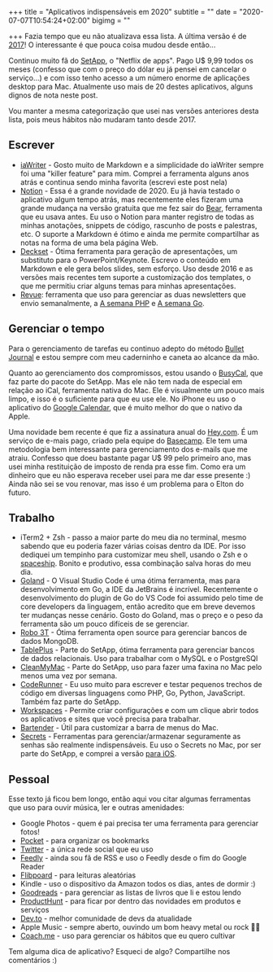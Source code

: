 +++
title = "Aplicativos indispensáveis em 2020"
subtitle = ""
date = "2020-07-07T10:54:24+02:00"
bigimg = ""

+++
Fazia tempo que eu não atualizava essa lista. A última versão é de [2017](https://eltonminetto.dev/post/2017-12-22-aplicativos-indispensaveis-2017/)! O interessante é que pouca coisa mudou desde então...

Continuo muito fã do [SetApp](https://go.setapp.com/invite/233d255c-991c-4b7c-bf60-789860dcaa82), o "Netflix de apps". Pago U$ 9,99 todos os meses (confesso que com o preço do dólar eu já pensei em cancelar o serviço...) e com isso tenho acesso a um número enorme de aplicações desktop para Mac. Atualmente uso mais de 20 destes aplicativos, alguns dignos de nota neste post.

Vou manter a mesma categorização que usei nas versões anteriores desta lista, pois meus hábitos não mudaram tanto desde 2017. 

## Escrever

- [iaWriter](https://ia.net/writer) - Gosto muito de Markdown e a simplicidade do iaWriter sempre foi uma "killer feature" para mim. Comprei a ferramenta alguns anos atrás e continua sendo minha favorita (escrevi este post nela)
- [Notion](http://notion.so) - Essa é a grande novidade de 2020. Eu já havia testado o aplicativo algum tempo atrás, mas recentemente eles fizeram uma grande mudança na versão gratuita que me fez sair do [Bear](https://bear.app/), ferramenta que eu usava antes. Eu uso o Notion para manter registro de todas as minhas anotações, snippets de código, rascunho de posts e palestras, etc. O suporte a Markdown é ótimo e ainda me permite compartilhar as notas na forma de uma bela página Web. 
- [Deckset](http://www.decksetapp.com/) - Ótima ferramenta para geração de apresentações, um substituto para o PowerPoint/Keynote. Escrevo o conteúdo em Markdown e ele gera belos slides, sem esforço. Uso desde 2016 e as versões mais recentes tem suporte a customização dos templates, o que me permitiu criar alguns temas para minhas apresentações.
- [Revue](http://getrevue.co/): ferramenta que uso para gerenciar as duas newsletters que envio semanalmente, a [A semana PHP](https://www.getrevue.co/profile/asemanaphp/) e [A semana Go](https://www.getrevue.co/profile/a-semana-go).

## Gerenciar o tempo

Para o gerenciamento de tarefas eu continuo adepto do método [Bullet Journal](https://eltonminetto.dev/post/2017-03-03-gerenciando-tarefas-bujo/) e estou sempre com meu caderninho e caneta ao alcance da mão.
 
Quanto ao gerenciamento dos compromissos, estou usando o [BusyCal](https://www.busymac.com/busycal/), que faz parte do pacote do SetApp. Mas ele não tem nada de especial em relação ao iCal, ferramenta nativa do Mac. Ele é visualmente um pouco mais limpo, e isso é o suficiente para que eu use ele. No iPhone eu uso o aplicativo do [Google Calendar](https://apps.apple.com/ky/app/google-calendar/id909319292), que é muito melhor do que o nativo da Apple.

Uma novidade bem recente é que fiz a assinatura anual do [Hey.com](https://hey.com). É um serviço de e-mais pago, criado pela equipe do [Basecamp](https://basecamp.com). Ele tem uma metodologia bem interessante para gerenciamento dos e-mails que me atraiu. Confesso que doeu bastante pagar U$ 99 pelo primeiro ano, mas usei minha restituição de imposto de renda pra esse fim. Como era um dinheiro que eu não esperava receber usei para me dar esse presente :) Ainda não sei se vou renovar, mas isso é um problema para o Elton do futuro.

## Trabalho

- iTerm2 + Zsh - passo a maior parte do meu dia no terminal, mesmo sabendo que eu poderia fazer várias coisas dentro da IDE. Por isso dediquei um tempinho para customizar meu shell, usando o Zsh e o [spaceship](https://github.com/denysdovhan/spaceship-prompt). Bonito e produtivo, essa combinação salva horas do meu dia.
- [Goland](https://www.jetbrains.com/go/promo/?gclid=Cj0KCQjwupD4BRD4ARIsABJMmZ_hCZErTz66fKWlOQmU8vu2cPNwEbR5L9x9muBkeYTNzSe-2j1h8pcaAot1EALw_wcB) - O Visual Studio Code é uma ótima ferramenta, mas para desenvolvimento em Go, a IDE da JetBrains é incrível. Recentemente o desenvolvimento do plugin de Go do VS Code foi assumido pelo time de core developers da linguagem, então acredito que em breve devemos ter mudanças nesse cenário. Gosto do Goland, mas o preço e o peso da ferramenta são um pouco difíceis de se gerenciar. 
- [Robo 3T](https://robomongo.org) - Ótima ferramenta open source para gerenciar bancos de dados MongoDB.
- [TablePlus](https://tableplus.com) - Parte do SetApp, ótima ferramenta para gerenciar bancos de dados relacionais. Uso para trabalhar com o MySQL e o PostgreSQl
- [CleanMyMac](https://cleanmymac.macpaw.com) - Parte do SetApp, uso para fazer uma faxina no Mac pelo menos uma vez por semana.
- [CodeRunner](https://setapp.com/apps/coderunner) -  Eu uso muito para escrever e testar pequenos trechos de código em diversas linguagens como PHP, Go, Python, JavaScript. Também faz parte do SetApp.
- [Workspaces](https://setapp.com/pt-br/apps/workspaces) - Permite criar configurações e com um clique abrir todos os aplicativos e sites que você precisa para trabalhar. 
- [Bartender](https://setapp.com/pt-br/apps/bartender) - Útil para customizar a barra de menus do Mac.
- [Secrets](https://setapp.com/pt-br/apps/secrets) - Ferramentas para gerenciar/armazenar seguramente as senhas são realmente indispensáveis. Eu uso o Secrets no Mac, por ser parte do SetApp, e comprei a versão [para iOS](https://apps.apple.com/us/app/secrets-password-manager/id1018350473). 

## Pessoal

Esse texto já ficou bem longo, então aqui vou citar algumas ferramentas que uso para ouvir música, ler e outras amenidades:

- Google Photos - quem é pai precisa ter uma ferramenta para gerenciar fotos!
- [Pocket](https://getpocket.com/) - para organizar os bookmarks
- [Twitter](https://twitter.com/eminetto) - a única rede social que eu uso
- [Feedly](https://feedly.com/) - ainda sou fã de RSS e uso o Feedly desde o fim do Google Reader
- [Flibpoard](https://about.flipboard.com/?noredirect=en_US) - para leituras aleatórias
- Kindle - uso o dispositivo da Amazon todos os dias, antes de dormir :)
- [Goodreads](https://www.goodreads.com/) - para gerenciar as listas de livros que li e estou lendo
- [ProductHunt](https://www.producthunt.com/) - para ficar por dentro das novidades em produtos e serviços
- [Dev.to](https://dev.to/) - melhor comunidade de devs da atualidade
- Apple Music - sempre aberto, ouvindo um bom heavy metal ou rock 🤘🏻
- [Coach.me](https://www.coach.me/) - uso para gerenciar os hábitos que eu quero cultivar

Tem alguma dica de aplicativo? Esqueci de algo? Compartilhe nos comentários :)